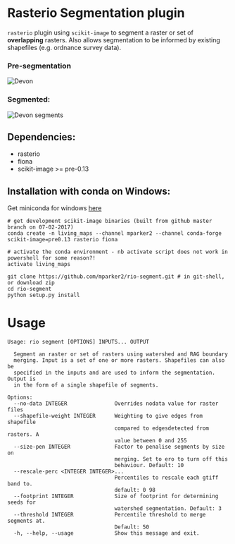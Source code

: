 # Rasterio Segmentation plugin

`rasterio` plugin using `scikit-image` to segment a raster or set of **overlapping** rasters.
Also allows segmentation to be informed by existing shapefiles (e.g.  ordnance survey data).

### Pre-segmentation
![Devon](../imgs/devon.png)

### Segmented:
![Devon segments](../imgs/devon_segs.png)

## Dependencies:

* rasterio
* fiona
* scikit-image >= pre-0.13

## Installation with conda on Windows:

Get miniconda for windows [here](https://repo.continuum.io/miniconda/Miniconda3-latest-Windows-x86_64.exe)

```
# get development scikit-image binaries (built from github master branch on 07-02-2017) 
conda create -n living_maps --channel mparker2 --channel conda-forge scikit-image=pre0.13 rasterio fiona

# activate the conda environment - nb activate script does not work in powershell for some reason?!
activate living_maps

git clone https://github.com/mparker2/rio-segment.git # in git-shell, or download zip
cd rio-segment
python setup.py install
```

# Usage

```
Usage: rio segment [OPTIONS] INPUTS... OUTPUT

  Segment an raster or set of rasters using watershed and RAG boundary
  merging. Input is a set of one or more rasters. Shapefiles can also be
  specified in the inputs and are used to inform the segmentation. Output is
  in the form of a single shapefile of segments.

Options:
  --no-data INTEGER               Overrides nodata value for raster files
  --shapefile-weight INTEGER      Weighting to give edges from shapefile
                                  compared to edgesdetected from rasters. A
                                  value between 0 and 255
  --size-pen INTEGER              Factor to penalise segments by size on
                                  merging. Set to ero to turn off this
                                  behaviour. Default: 10
  --rescale-perc <INTEGER INTEGER>...
                                  Percentiles to rescale each gtiff band to.
                                  default: 0 98
  --footprint INTEGER             Size of footprint for determining seeds for
                                  watershed segmentation. Default: 3
  --threshold INTEGER             Percentile threshold to merge segments at.
                                  Default: 50
  -h, --help, --usage             Show this message and exit.

```
